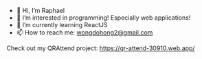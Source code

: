 - 👋 Hi, I’m Raphael
- 👀 I’m interested in programming! Especially web applications!
- 🌱 I’m currently learning ReactJS
- 📫 How to reach me: wongdohong2@gmail.com

Check out my QRAttend project: https://qr-attend-30910.web.app/

<!---
rmit-s3735236-raphael-wong/rmit-s3735236-raphael-wong is a ✨ special ✨ repository because its `README.md` (this file) appears on your GitHub profile.
You can click the Preview link to take a look at your changes.
--->
